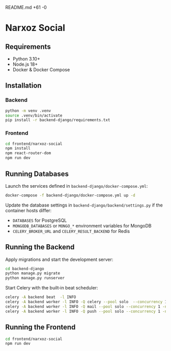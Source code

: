 README.md
+61
-0

# Narxoz Social

## Requirements

- Python 3.10+
- Node.js 18+
- Docker & Docker Compose

## Installation

### Backend

```bash
python -m venv .venv
source .venv/bin/activate
pip install -r backend-django/requirements.txt
```

### Frontend

```bash
cd frontend/narxoz-social
npm install
npm react-router-dom
npm run dev
```

## Running Databases

Launch the services defined in `backend-django/docker-compose.yml`:

```bash
docker-compose -f backend-django/docker-compose.yml up -d
```

Update the database settings in `backend-django/backend/settings.py` if the container
hosts differ:

- `DATABASES` for PostgreSQL
- `MONGODB_DATABASES` or `MONGO_*` environment variables for MongoDB
- `CELERY_BROKER_URL` and `CELERY_RESULT_BACKEND` for Redis

## Running the Backend

Apply migrations and start the development server:

```bash
cd backend-django
python manage.py migrate
python manage.py runserver
```

Start Celery with the built‑in beat scheduler:

```bash
celery -A backend beat  -l INFO
celery -A backend worker -l INFO -Q celery --pool solo  --concurrency 1 -n sched@%h
celery -A backend worker -l INFO -Q mail --pool solo --concurrency 1 -n mailer@%h
celery -A backend worker -l INFO -Q push --pool solo --concurrency 1 -n pusher@%h
```

## Running the Frontend

```bash
cd frontend/narxoz-social
npm run dev
```
